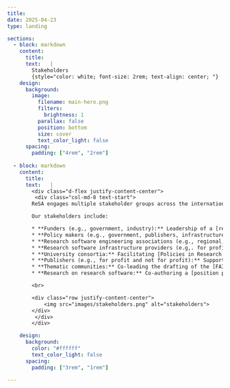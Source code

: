 ```yaml
---
title:
date: 2025-04-23
type: landing

sections:
  - block: markdown
    content:
      title: 
      text:   |
        Stakeholders
        {style="color: white; font-size: 2rem; text-align: center; "}
    design:
      background:
        image:
          filename: main-hero.png
          filters:
            brightness: 1
          parallax: false
          position: bottom
          size: cover
          text_color_light: false 
      spacing:
        padding: ["4rem", "2rem"]                 
       
  - block: markdown
    content:
      title:
      text:   |
        <div class="d-flex justify-content-center">
         <div class="col-md-8 text-start">      
        ReSA engages multiple stakeholder groups across the international research software community to collaborate to achieve common goals. ReSA’s community encompasses many relevant research software organisations, initiatives, and communities that have a national or regional focus, disciplinary focus, or thematic focus (such as software citation or representation of RSEs).

        Our stakeholders include:

        * **Funders (e.g., government, industry):** Leadership of a [research software funders community](https://www.researchsoft.org/funders-forum/) that has engaged 60+ funding organisations in its goal to address common challenges and better coordinate investment globally, including development of the [Amsterdam Declaration on Funding Research Software Sustainability (ADORE.software)](https://adore.software/).  
        * **Policy makers (e.g., government, publishers, infrastructure providers, research organisations):** Engaging in the drafting of key international policy documents from [UNESCO](https://en.unesco.org/science-sustainable-future/open-science/recommendation) and [OECD](https://www.oecd.org/en/publications/oecd-principles-and-guidelines-for-access-to-research-data-from-public-funding_9789264034020-en-fr.html), which has led to the inclusion and recognition of research software as a crucial part of open science.   
        * **Research software engineering associations (e.g., regional, national):** Supporting the RSE community as secretariat for the [International Council of RSE Associations](https://researchsoftware.org/council.html); compiling a list of [resources on how to create an RSE group (within an organisation) or association (national, etc)](https://ogyaqy.clicks.mlsend.com/tj/cl/eyJ2Ijoie1wiYVwiOjc3ODEyOSxcImxcIjoxMzkxMzUzODY4NzUwNjk3OTUsXCJyXCI6MTM5MTM1Mzk4MDg0MzQ3MDk3fSIsInMiOiI3ZjUzNTJlYTM3ZTZiZjgyIn0); and contributing to [RSE research](https://www.researchsoft.org/blog/2024-09-23/).   
        * **Research software infrastructure providers (e.g,. for profit and not for profit):** Co-chairing the [Research Software Infrastructure Forum](https://www.researchsoft.org/rsi-forum/) to consider how to collectively address common challenges.  
        * **University consortia:** Facilitating [Policies in Research Organisations for Research Software (PRO4RS)](https://www.rd-alliance.org/groups/rda-resa-policies-research-organisations-research-software-pro4rs/members/all-members/), a joint ReSA and [Research Data Alliance (RDA)](https://www.rd-alliance.org/) working group to help build our collection of [institutional policies](https://www.researchsoft.org/software-policies/) and consider how to better share these with interested stakeholders.  
        * **Publishers (e.g., for profit and not for profit):** Supporting the ReSA task force on [code availability by publishers](https://www.researchsoft.org/taskforces/) to engage publishers in the coordination needed to gain wide-scale cultural change.   
        * **Thematic communities:** Co-leading the drafting of the [FAIR for Research Software Principles](https://www.nature.com/articles/s41597-022-01710-x) (FAIR4RS) which engaged 500+ community members; with outcomes documented in a [two-year adoption update](https://doi.org/10.5281/zenodo.10816032); and supporting ReSA [task forces](https://www.researchsoft.org/taskforces/) on [Actionable Guidelines for Making Research Software FAIR](https://drive.google.com/drive/u/0/folders/15srfB15eg9I5jKTSTMF_MlFZfGwX8qx8), and [FAIR4RS Review](https://drive.google.com/drive/u/0/folders/1YZn-oJ85eStIwBqymB6D2sOxrnG0Jm7A) that aims to understand where the principles have and have not been adopted, and why.
        * **Research on research software:** Co-authoring a [position paper](https://doi.org/10.5281/zenodo.13350747) on the criticality of research software in AI-driven research.  

        <br>

        <div class="row justify-content-center">
            <img src="images/stakeholders.png" alt="stakeholders">
        </div>    
         </div>
        </div>   

    design:
      background:
        color: "#ffffff"
        text_color_light: false    
      spacing:
        padding: ["3rem", "1rem"]            
  
---
```

